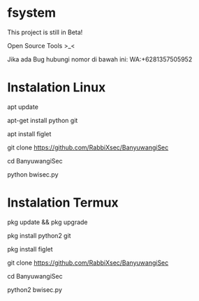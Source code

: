 # fsystem
 This project is still in Beta!

 Open Source Tools >_<

 Jika ada Bug hubungi nomor di bawah ini:
 WA:+6281357505952
# Instalation Linux
 apt update

 apt-get install python git

 apt install figlet

 git clone https://github.com/RabbiXsec/BanyuwangiSec

 cd BanyuwangiSec

 python bwisec.py

# Instalation Termux
 pkg update && pkg upgrade
 
 pkg install python2 git
 
 pkg install figlet
 
 git clone https://github.com/RabbiXsec/BanyuwangiSec
 
 cd BanyuwangiSec
 
 python2 bwisec.py
